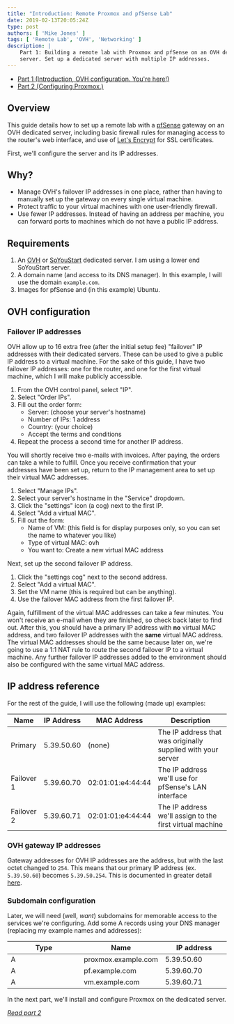 ```yaml
---
title: "Introduction: Remote Proxmox and pfSense Lab"
date: 2019-02-13T20:05:24Z
type: post
authors: [ 'Mike Jones' ]
tags: [ 'Remote Lab', 'OVH', 'Networking' ]
description: |
    Part 1: Building a remote lab with Proxmox and pfSense on an OVH dedicated
    server. Set up a dedicated server with multiple IP addresses.
---
```


* [Part 1 (Introduction, OVH configuration. You're here!)](#)
* [Part 2 (Configuring Proxmox.)](/posts/2019/02/13/configuring_proxmox/)

## Overview

This guide details how to set up a remote lab with a
[pfSense](https://www.pfsense.org/) gateway on an OVH dedicated server,
including basic firewall rules for managing access to the router's web
interface, and use of [Let's Encrypt](https://letsencrypt.org/) for SSL
certificates.

First, we'll configure the server and its IP addresses.

## Why?

* Manage OVH's failover IP addresses in one place, rather than having to
  manually set up the gateway on every single virtual machine.
* Protect traffic to your virtual machines with one user-friendly firewall.
* Use fewer IP addresses. Instead of having an address per machine, you can
  forward ports to machines which do not have a public IP address.

## Requirements

1. An [OVH](https://www.ovh.co.uk/) or [SoYouStart](https://www.soyoustart.com/en/)
   dedicated server. I am using a lower end SoYouStart server.
2. A domain name (and access to its DNS manager). In this example, I will use the
   domain `example.com`.
3. Images for pfSense and (in this example) Ubuntu.

## OVH configuration

### Failover IP addresses


OVH allow up to 16 extra free (after the initial setup fee) "failover" IP
addresses with their dedicated servers. These can be used to give a public IP
address to a virtual machine. For the sake of this guide, I have two failover IP
addresses: one for the router, and one for the first virtual machine, which I
will make publicly accessible.

1. From the OVH control panel, select "IP".
2. Select "Order IPs".
3. Fill out the order form:
    * Server: (choose your server's hostname)
    * Number of IPs: 1 address
    * Country: (your choice)
    * Accept the terms and conditions
4. Repeat the process a second time for another IP address.

You will shortly receive two e-mails with invoices. After paying, the orders can
take a while to fulfill. Once you receive confirmation that your addresses have
been set up, return to the IP management area to set up their virtual MAC
addresses.

1. Select "Manage IPs".
2. Select your server's hostname in the "Service" dropdown.
3. Click the "settings" icon (a cog) next to the first IP.
4. Select "Add a virtual MAC".
5. Fill out the form:
    * Name of VM: (this field is for display purposes only, so you can set the
      name to whatever you like)
    * Type of virtual MAC: ovh
    * You want to: Create a new virtual MAC address

Next, set up the second failover IP address.

1. Click the "settings cog" next to the second address.
2. Select "Add a virtual MAC".
3. Set the VM name (this is required but can be anything).
4. Use the failover MAC address from the first failover IP.

Again, fulfillment of the virtual MAC addresses can take a few minutes. You
won't receive an e-mail when they are finished, so check back later to find out.
After this, you should have a primary IP address with **no** virtual MAC
address, and two failover IP addresses with the **same** virtual MAC address.
The virtual MAC addresses should be the same because later on, we're going to
use a 1:1 NAT rule to route the second failover IP to a virtual machine. Any
further failover IP addresses added to the environment should also be
configured with the same virtual MAC address.

## IP address reference

For the rest of the guide, I will use the following (made up) examples:

<table class="table table-bordered">
    <colgroup>
        <col style="width: 15%">
        <col style="width: 15%">
        <col style="width: 15%">
        <col style="width: auto">
    </colgroup>
    <thead>
        <tr>
            <th>Name</th>
            <th>IP Address</th>
            <th>MAC Address</th>
            <th>Description</th>
        </tr>
    </thead>
    <tbody>
        <tr>
            <td>Primary</td>
            <td>5.39.50.60</td>
            <td>(none)</td>
            <td>The IP address that was originally supplied with your server</td>
        </tr>
        <tr>
            <td>Failover 1</td>
            <td>5.39.60.70</td>
            <td>02:01:01:e4:44:44</td>
            <td>The IP address we'll use for pfSense's LAN interface</td>
        </tr>
        <tr>
            <td>Failover 2</td>
            <td>5.39.60.71</td>
            <td>02:01:01:e4:44:44</td>
            <td>The IP address we'll assign to the first virtual machine</td>
        </tr>
    </tbody>
</table>

### OVH gateway IP addresses

Gateway addresses for OVH IP addresses are the address, but with the last octet
changed to `254`. This means that our primary IP address (ex. `5.39.50.60`)
becomes `5.39.50.254`. This is documented in greater detail
[here](https://docs.ovh.com/gb/en/dedicated/network-bridging/#determine-the-gateway-address).

### Subdomain configuration

Later, we will need (well, *want*) subdomains for memorable access to the
services we're configuring. Add some A records using your DNS manager (replacing
my example names and addresses):

<table class="table table-bordered">
    <colgroup>
        <col style="width: 33.3%">
        <col style="width: 33.3%">
        <col style="width: auto">
    </colgroup>
    <thead>
        <tr>
            <th>Type</th>
            <th>Name</th>
            <th>IP address</th>
        </tr>
    </thead>
    <tbody>
        <tr>
            <td>A</td>
            <td>proxmox.example.com</td>
            <td>5.39.50.60</td>
        </tr>
        <tr>
            <td>A</td>
            <td>pf.example.com</td>
            <td>5.39.60.70</td>
        </tr>
        <tr>
            <td>A</td>
            <td>vm.example.com</td>
            <td>5.39.60.71</td>
        </tr>
    </tbody>
</table>

In the next part, we'll install and configure Proxmox on the dedicated server.

*[Read part 2](/posts/2019/02/13/configuring_proxmox/)*


